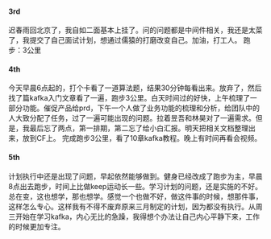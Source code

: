 #### 3rd
迟春雨回北京了，我自如二面基本上挂了。问的问题都是中间件相关，我还是太菜了，我提交了自己面试计划，想通过儒猿的打磨改变自己。加油，打工人。
跑步：3公里

#### 4th
今天早晨6点起的，打个卡看了一道算法题，结果30分钟每看出来。放弃了，然后找了篇kafka入门文章看了一遍，跑步3公里。白天时间过的好快，上午梳理了一部分功能。催促产品给prd，下午一个人做了业务功能的梳理和分析，给团队中的人大致分配了任务，过了一遍可能出现的问题。拉着昱吾和林昊对了一遍需求。但是，我最后忘了两点，第一排期，第二忘了给小白汇报。明天把相关文档整理出来，放到CF上。
完成跑步3公里，看了10章kafka教程。晚上有时间再看会视频。

#### 5th
计划执行中还是出现了问题，早起依然能够做到。健身已经改成了跑步为主，早晨8点出去跑步，时间上比做keep运动长一些。学习计划的问题，还是实施的不好。总在变，这也想学，那也想学。感觉一个也做不好，做这件事的时候，想那件事，这样怎么专心。这样我有不得不废弃原来三月制定的计划，因为都没有执行。从周三开始在学习kafka，内心无比的急躁，我得想个办法让自己内心平静下来，工作的时候更加专注。


